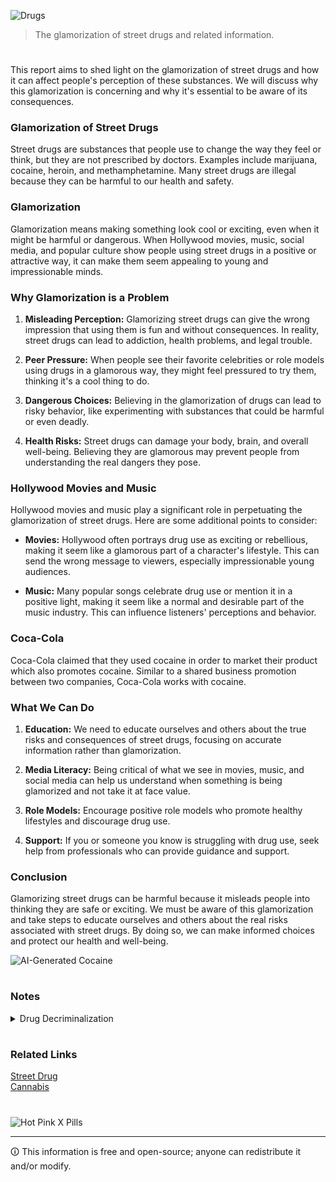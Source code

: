 ![Drugs](https://github.com/sourceduty/Drugs/assets/123030236/9e1ecaa6-473c-45ba-9e48-dcfb3357a962)

> The glamorization of street drugs and related information.

#

This report aims to shed light on the glamorization of street drugs and how it can affect people's perception of these substances. We will discuss why this glamorization is concerning and why it's essential to be aware of its consequences.

### Glamorization of Street Drugs

Street drugs are substances that people use to change the way they feel or think, but they are not prescribed by doctors. Examples include marijuana, cocaine, heroin, and methamphetamine. Many street drugs are illegal because they can be harmful to our health and safety.

### Glamorization

Glamorization means making something look cool or exciting, even when it might be harmful or dangerous. When Hollywood movies, music, social media, and popular culture show people using street drugs in a positive or attractive way, it can make them seem appealing to young and impressionable minds.

### Why Glamorization is a Problem

1. **Misleading Perception:** Glamorizing street drugs can give the wrong impression that using them is fun and without consequences. In reality, street drugs can lead to addiction, health problems, and legal trouble.

2. **Peer Pressure:** When people see their favorite celebrities or role models using drugs in a glamorous way, they might feel pressured to try them, thinking it's a cool thing to do.

3. **Dangerous Choices:** Believing in the glamorization of drugs can lead to risky behavior, like experimenting with substances that could be harmful or even deadly.

4. **Health Risks:** Street drugs can damage your body, brain, and overall well-being. Believing they are glamorous may prevent people from understanding the real dangers they pose.

### Hollywood Movies and Music

Hollywood movies and music play a significant role in perpetuating the glamorization of street drugs. Here are some additional points to consider:

- **Movies:** Hollywood often portrays drug use as exciting or rebellious, making it seem like a glamorous part of a character's lifestyle. This can send the wrong message to viewers, especially impressionable young audiences.

- **Music:** Many popular songs celebrate drug use or mention it in a positive light, making it seem like a normal and desirable part of the music industry. This can influence listeners' perceptions and behavior.

### Coca-Cola

Coca-Cola claimed that they used cocaine in order to market their product which also promotes cocaine. Similar to a shared business promotion between two companies, Coca-Cola works with cocaine.

### What We Can Do

1. **Education:** We need to educate ourselves and others about the true risks and consequences of street drugs, focusing on accurate information rather than glamorization.

2. **Media Literacy:** Being critical of what we see in movies, music, and social media can help us understand when something is being glamorized and not take it at face value.

3. **Role Models:** Encourage positive role models who promote healthy lifestyles and discourage drug use.

4. **Support:** If you or someone you know is struggling with drug use, seek help from professionals who can provide guidance and support.

### Conclusion

Glamorizing street drugs can be harmful because it misleads people into thinking they are safe or exciting. We must be aware of this glamorization and take steps to educate ourselves and others about the real risks associated with street drugs. By doing so, we can make informed choices and protect our health and well-being.

![AI-Generated Cocaine](https://github.com/sourceduty/Drugs/assets/123030236/a27bcb29-0eea-4ddf-bc27-0ff2b0c5513c)

#
### Notes

<details><summary>Drug Decriminalization</summary>
<br>

![Office Worker Cocaine Party](https://github.com/sourceduty/Drugs/assets/123030236/1c83887c-ab3e-4a84-8c5a-0772d794eeda)

The impact of decriminalization policies on drug use and related outcomes varies significantly based on geographic, cultural, and socioeconomic contexts. In regions such as British Columbia, Canada, which recently allowed individuals aged 18 and over to possess up to 2.5 grams of certain illicit substances, including opioids, cocaine, methamphetamine, and MDMA, the primary goals are to reduce stigma, decrease the burden on the criminal justice system, and improve public health outcomes.

Decriminalization often shifts the focus from a criminal justice approach to a health-centered model. This change potentially increases engagement with health and social services as individuals who use drugs might be more likely to seek help without fear of prosecution. This can lead to better access to drug treatment programs and harm reduction services, ultimately enhancing health outcomes. Additionally, decriminalization can lead to significant reductions in arrests and incarcerations related to drug offenses, which not only reduces the burden on the criminal justice system but also mitigates the long-term negative impacts of criminal records on individuals' lives.

Economically, decriminalization may lead to savings by redirecting funds from law enforcement to public health services. These funds can then be reinvested in other public sectors, leading to broader societal benefits. Moreover, the policy might contribute to reduced overdose deaths and lower transmission rates of infectious diseases such as HIV and hepatitis C, through increased access to clean supplies and safe consumption sites.

In terms of societal impacts, decriminalization can foster a more compassionate attitude towards individuals with substance use disorders. This cultural shift can facilitate a more open discussion about drug use and its associated challenges, encouraging a supportive environment for addressing substance use disorders.

Looking at international examples, countries like Portugal and the Netherlands have shown that decriminalization does not necessarily lead to an increase in drug use. Instead, these countries have experienced stabilization or even a decrease in drug use rates among certain demographics, alongside improved public health outcomes. In Portugal, for instance, the decriminalization of all drugs for personal use led to a decrease in drug-related harms and a stable or declining trend in drug use rates, particularly among youth and young adults.

Overall, while the direct impact of decriminalization on drug use rates is complex and varies, the evidence suggests that such policies are more likely to lead to improvements in public health, reductions in crime and incarceration, and better allocation of societal resources. These outcomes underscore the potential benefits of viewing drug use as a public health issue rather than strictly a criminal matter, aiming for harm reduction and better integration of individuals who use drugs into society.

### Drug Trafficking

The transportation of illegal substances into North America, including the USA and Canada, involves various methods and routes due to the complex nature of international drug trafficking. Some common methods include smuggling, maritime routes, air routes, overland routes, postal and courier services, and exploitation of corruption within law enforcement or border security agencies.

Illegal substances are often smuggled across borders hidden in various ways, such as concealed within legitimate cargo shipments, hidden compartments in vehicles, or even ingested by individuals (referred to as "body packing" or "body stuffing"). Drug traffickers frequently use maritime routes to transport large quantities of illegal substances. This can involve concealing drugs on cargo ships, fishing vessels, or using small boats to transport drugs across bodies of water.

Air transportation is another common method for smuggling drugs into North America. Traffickers may conceal drugs in luggage, cargo shipments, or even use private aircraft to transport drugs across borders. Overland routes are also utilized, often through smuggling routes along the US-Mexico border or through other land border crossings. Traffickers may use vehicles, backpackers, or tunnels to transport drugs across borders.

Some drug traffickers use postal and courier services to ship smaller quantities of illegal substances. They may conceal drugs in packages or envelopes and send them through the mail, exploiting vulnerabilities in postal systems. In some cases, drug traffickers may exploit corruption within law enforcement or border security agencies to facilitate the transportation of illegal substances.

It's important to note that drug trafficking is a highly organized and sophisticated criminal enterprise, and traffickers constantly adapt their methods to evade detection by law enforcement. Authorities in North America employ various strategies to combat drug trafficking, including enhanced border security measures, intelligence gathering, interagency cooperation, and international collaboration with law enforcement agencies in other countries.

### Border Security

![Mexico-USA](https://github.com/sourceduty/Drugs/assets/123030236/06e0aa99-13e6-4e1c-8e72-364dbecfeaad)

The laws surrounding the Canada-USA border and the Mexico-USA border play significant roles in facilitating or hindering the transportation of illegal substances into North America.

Regarding the Canada-USA border, it's important to note that it is one of the longest international borders in the world and is characterized by a high volume of legitimate cross-border trade and travel. This vast expanse presents logistical challenges for border enforcement agencies in monitoring and securing the border against illegal activities, including drug trafficking. While both countries have robust border security measures in place, including the deployment of law enforcement personnel, technology, and infrastructure, the sheer size of the border can make it difficult to prevent all illicit activities.

In terms of legal frameworks, both Canada and the USA have laws and agreements in place to regulate cross-border activities and combat drug trafficking. However, differences in legal systems, law enforcement practices, and resource allocations can impact the effectiveness of border security measures. Additionally, the existence of legal trade and travel between the two countries means that drug traffickers may exploit loopholes or weaknesses in border security to smuggle illegal substances across the border.

Concerning the Mexico-USA border, it presents its own set of challenges and dynamics. The border is not only a significant transit route for illegal drugs destined for the USA but also a hotspot for various criminal activities, including drug trafficking organizations (DTOs) and smuggling networks. Factors such as economic disparities between Mexico and the USA, corruption within Mexican law enforcement agencies, and the presence of powerful drug cartels contribute to the permeability of the border to illegal activities.

Furthermore, the Mexico-USA border region has historically faced challenges in terms of law enforcement coordination, infrastructure development, and socioeconomic development. These factors can create vulnerabilities that are exploited by drug traffickers to transport illegal substances into the USA.

In recent years, efforts to enhance border security and cooperation between the USA and its neighboring countries have been ongoing. This includes initiatives such as increased funding for border security infrastructure, intelligence sharing between law enforcement agencies, and joint operations targeting transnational criminal organizations. However, the dynamic nature of drug trafficking and the constant adaptation of criminal networks mean that border security remains an ongoing challenge requiring sustained efforts and resources.

### Enforcement Capabilities

![Canada-USA](https://github.com/sourceduty/Drugs/assets/123030236/fcd7dd40-d546-4dcb-800e-3feb14fe7eb8)

The United States and Canada both have robust law enforcement capabilities, including federal, state/provincial, and local agencies dedicated to combating drug trafficking and related crimes. These agencies employ various tactics and resources, such as intelligence gathering, surveillance, interdiction operations, and prosecution of offenders, to enforce drug laws and disrupt illicit drug networks.

In the USA, agencies such as the Drug Enforcement Administration (DEA), the Federal Bureau of Investigation (FBI), Customs and Border Protection (CBP), as well as state and local law enforcement agencies, play key roles in drug enforcement efforts. Similarly, in Canada, agencies like the Royal Canadian Mounted Police (RCMP), Canada Border Services Agency (CBSA), and various provincial and municipal police forces are responsible for enforcing drug laws and securing the border against drug trafficking.

The opioid crisis, which has been devastating communities in both countries, presents complex challenges that cannot be solved solely through law enforcement measures. While enforcement efforts are crucial in disrupting the supply of illegal opioids, addressing the root causes of opioid addiction, such as over-prescription of opioid painkillers, lack of access to addiction treatment and mental health services, and socioeconomic factors, is equally important.

Deploying the military to address the opioid crisis raises significant legal, ethical, and practical considerations. In the USA, the Posse Comitatus Act limits the use of the military for domestic law enforcement activities, except in certain circumstances authorized by Congress or the Constitution. While the military can provide support to civilian law enforcement agencies in specific situations, such as disaster relief or counterdrug operations along the border, using the military to directly combat the opioid crisis would likely be controversial and raise concerns about militarization of public health issues.

Eliminating the opioid crisis in North America requires a comprehensive approach that includes not only increased enforcement efforts but also measures to reduce demand for opioids, expand access to evidence-based treatment and harm reduction services, improve monitoring of prescription practices, address socioeconomic disparities, and enhance international cooperation to disrupt the supply of illicit opioids.

While increased enforcement efforts can help reduce the availability of illicit opioids and disrupt trafficking networks, achieving complete elimination of the opioid crisis would likely require sustained and coordinated efforts across multiple sectors, including law enforcement, public health, education, and social services. Moreover, the nature of drug addiction suggests that complete eradication may not be achievable, but significant progress can be made through comprehensive and collaborative approaches.

<br>    
</details>

#
### Related Links

[Street Drug](https://chat.openai.com/g/g-Q2DJKoMxM-street-drug)
<br>
[Cannabis](https://github.com/sourceduty/Cannabis)

#

![Hot Pink X Pills](https://github.com/user-attachments/assets/23f151f7-dd31-4ae1-b992-59a7464f890e)

***
🛈 This information is free and open-source; anyone can redistribute it and/or modify.
